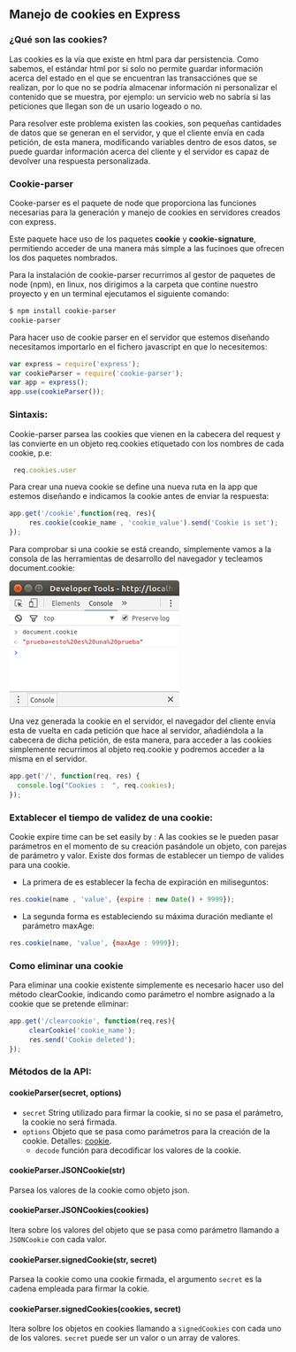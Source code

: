 ## Manejo de cookies en Express
### ¿Qué son las cookies?

Las cookies es la vía que existe en html para dar persistencia. Como sabemos, el estándar html por si solo no permite guardar información acerca del estado en el que se encuentran las transacciónes que se realizan, por lo que no se podría almacenar información ni personalizar el contenido que se muestra, por ejemplo: un servicio web no sabría si las peticiones que llegan son de un usario logeado o no.

Para resolver este problema existen las cookies, son pequeñas cantidades de datos que se generan en el servidor, y que el cliente envía en cada petición, de esta manera, modificando variables dentro de esos datos, se puede guardar información acerca del cliente y el servidor es capaz de devolver una respuesta personalizada.

### Cookie-parser
Cooke-parser es el paquete de node que proporciona las funciones necesarias para la generación y manejo de cookies en servidores creados con express.

Este paquete hace uso de los paquetes **cookie** y **cookie-signature**, permitiendo acceder de una manera más simple a las fucinoes que ofrecen los dos paquetes nombrados.

Para la instalación de cookie-parser recurrimos al gestor de paquetes de node (npm), en linux, nos dirigimos a la carpeta que contine nuestro proyecto y en un terminal ejecutamos el siguiente comando:
~~~bash
$ npm install cookie-parser
cookie-parser
~~~

Para hacer uso de cookie parser en el servidor que estemos diseñando necesitamos importarlo en el fichero javascript en que lo necesitemos:
~~~javascript
var express = require('express');
var cookieParser = require('cookie-parser');
var app = express();
app.use(cookieParser());
~~~

### Sintaxis:
Cookie-parser parsea las cookies que vienen en la cabecera del request y las convierte en un objeto req.cookies etiquetado con los nombres de cada cookie, p.e:
~~~javascript
 req.cookies.user
~~~
Para crear una nueva cookie se define una nueva ruta en la app que estemos diseñando e indicamos la cookie antes de enviar la respuesta:
~~~javascript
app.get('/cookie',function(req, res){
     res.cookie(cookie_name , 'cookie_value').send('Cookie is set');
});
~~~
Para comprobar si una cookie se está creando, simplemente vamos a la consola de las herramientas de desarrollo del navegador y tecleamos document.cookie:

![Consola](./img/consola.png)

Una vez generada la cookie en el servidor, el navegador del cliente envía esta de vuelta en cada petición que hace al servidor, añadiéndola a la cabecera de dicha petición, de esta manera, para acceder a las cookies simplemente recurrimos al objeto req.cookie y podremos acceder a la misma en el servidor.

~~~javascript
app.get('/', function(req, res) {
  console.log("Cookies :  ", req.cookies);
});
~~~
### Extablecer el tiempo de validez de una cookie:
Cookie expire time can be set easily by :
A las cookies se le pueden pasar parámetros en el momento de su creación pasándole un objeto, con parejas de parámetro y valor. Existe dos formas de establecer un tiempo de valides para una cookie.
* La primera de es establecer la fecha de expiración en miliseguntos:
~~~javascript
res.cookie(name , 'value', {expire : new Date() + 9999});
~~~
* La segunda forma es estableciendo su máxima duración mediante el parámetro maxAge:
~~~javascript
res.cookie(name, 'value', {maxAge : 9999});
~~~

### Como eliminar una cookie

Para eliminar una cookie existente simplemente es necesario hacer uso del método clearCookie, indicando como parámetro el nombre asignado a la cookie que se pretende eliminar:
~~~javascript
app.get('/clearcookie', function(req,res){
     clearCookie('cookie_name');
     res.send('Cookie deleted');
});
~~~

### Métodos de la API:

#### cookieParser(secret, options)

- `secret` String utilizado para firmar la cookie, si no se pasa el parámetro, la cookie no será firmada.
- `options` Objeto que se pasa como parámetros para la creación de la cookie. Detalles: [cookie](https://www.npmjs.org/package/cookie).
  - `decode` función para decodificar los valores de la cookie.

#### cookieParser.JSONCookie(str)
Parsea los valores de la cookie como objeto json.

#### cookieParser.JSONCookies(cookies)

Itera sobre los valores del objeto que se pasa como parámetro llamando a `JSONCookie` con cada valor.

#### cookieParser.signedCookie(str, secret)

Parsea la cookie como una cookie firmada, el argumento `secret` es la cadena empleada para firmar la cokie.

#### cookieParser.signedCookies(cookies, secret)

Itera solbre los objetos en cookies llamando a `signedCookies` con cada uno de los valores. `secret` puede ser un valor o un array de valores.
